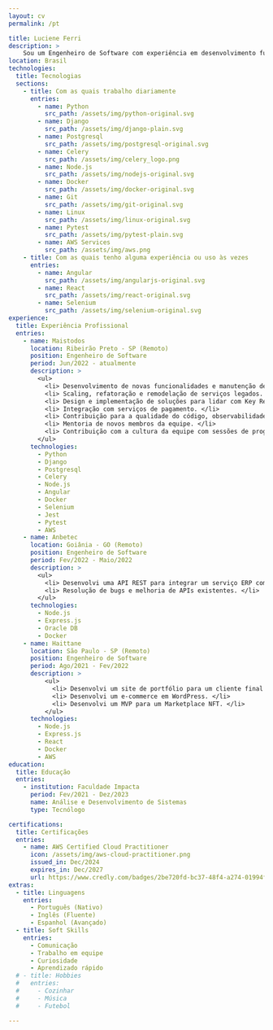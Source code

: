 ```yaml
---
layout: cv
permalink: /pt

title: Luciene Ferri
description: >
    Sou um Engenheiro de Software com experiência em desenvolvimento full-stack, porém focado em back-end. Me considero um profissional flexível e um solucionador de problemas antes de tudo. 
location: Brasil
technologies:
  title: Tecnologias
  sections:
    - title: Com as quais trabalho diariamente
      entries:
        - name: Python
          src_path: /assets/img/python-original.svg
        - name: Django
          src_path: /assets/img/django-plain.svg
        - name: Postgresql
          src_path: /assets/img/postgresql-original.svg
        - name: Celery
          src_path: /assets/img/celery_logo.png
        - name: Node.js
          src_path: /assets/img/nodejs-original.svg
        - name: Docker
          src_path: /assets/img/docker-original.svg
        - name: Git 
          src_path: /assets/img/git-original.svg
        - name: Linux
          src_path: /assets/img/linux-original.svg
        - name: Pytest
          src_path: /assets/img/pytest-plain.svg
        - name: AWS Services
          src_path: /assets/img/aws.png
    - title: Com as quais tenho alguma experiência ou uso às vezes
      entries:
        - name: Angular
          src_path: /assets/img/angularjs-original.svg
        - name: React
          src_path: /assets/img/react-original.svg
        - name: Selenium
          src_path: /assets/img/selenium-original.svg
experience:
  title: Experiência Profissional
  entries:
    - name: Maistodos
      location: Ribeirão Preto - SP (Remoto)
      position: Engenheiro de Software
      period: Jun/2022 - atualmente
      description: >
        <ul>
          <li> Desenvolvimento de novas funcionalidades e manutenção de serviço de cashback integrado a um aplicativo com mais de 3,5 milhões de usuários. </li>
          <li> Scaling, refatoração e remodelação de serviços legados. <br> </li>
          <li> Design e implementação de soluções para lidar com Key Results. </li>
          <li> Integração com serviços de pagamento. </li>
          <li> Contribuição para a qualidade do código, observabilidade dos serviços, testes automatizados e integração contínua. </li>
          <li> Mentoria de novos membros da equipe. </li>
          <li> Contribuição com a cultura da equipe com sessões de programação em pares e revisões de código. </li>
        </ul>
      technologies:
        - Python
        - Django
        - Postgresql
        - Celery
        - Node.js
        - Angular
        - Docker
        - Selenium
        - Jest
        - Pytest
        - AWS
    - name: Anbetec
      location: Goiânia - GO (Remoto)
      position: Engenheiro de Software
      period: Fev/2022 - Maio/2022
      description: >
        <ul>
          <li> Desenvolvi uma API REST para integrar um serviço ERP com aplicações web. </li>
          <li> Resolução de bugs e melhoria de APIs existentes. </li>
        </ul>
      technologies:
        - Node.js
        - Express.js
        - Oracle DB
        - Docker
    - name: Haittane
      location: São Paulo - SP (Remoto)
      position: Engenheiro de Software
      period: Ago/2021 - Fev/2022
      description: >
          <ul>
            <li> Desenvolvi um site de portfólio para um cliente final do zero. </li>
            <li> Desenvolvi um e-commerce em WordPress. </li>
            <li> Desenvolvi um MVP para um Marketplace NFT. </li>
          </ul>
      technologies:
        - Node.js
        - Express.js
        - React
        - Docker
        - AWS
education:
  title: Educação
  entries:
    - institution: Faculdade Impacta
      period: Fev/2021 - Dez/2023
      name: Análise e Desenvolvimento de Sistemas
      type: Tecnólogo

certifications:
  title: Certificações
  entries:
    - name: AWS Certified Cloud Practitioner
      icon: /assets/img/aws-cloud-practitioner.png
      issued_in: Dec/2024
      expires_in: Dec/2027
      url: https://www.credly.com/badges/2be720fd-bc37-48f4-a274-01994f5caf68/linked_in_profile
extras:
  - title: Linguagens
    entries:
      - Português (Nativo)
      - Inglês (Fluente)
      - Espanhol (Avançado)
  - title: Soft Skills
    entries:
      - Comunicação
      - Trabalho em equipe
      - Curiosidade
      - Aprendizado rápido
  # - title: Hobbies
  #   entries:
  #     - Cozinhar
  #     - Música
  #     - Futebol

---
```

